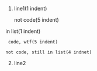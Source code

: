  1. line1(1 indent)

     not code(5 indent)

 in list(1 indent)    
 
     code, wtf(5 indent)

    not code, still in list(4 indnet)

 2. line2
